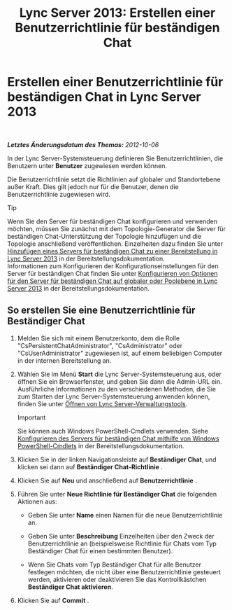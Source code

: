 ﻿---
title: 'Lync Server 2013: Erstellen einer Benutzerrichtlinie für beständigen Chat'
TOCTitle: Erstellen einer Benutzerrichtlinie für beständigen Chat
ms:assetid: aa3774af-d442-4206-8a68-2fbb9102e9d6
ms:mtpsurl: https://technet.microsoft.com/de-de/library/JJ205170(v=OCS.15)
ms:contentKeyID: 49295038
ms.date: 05/19/2016
mtps_version: v=OCS.15
ms.translationtype: HT
---

# Erstellen einer Benutzerrichtlinie für beständigen Chat in Lync Server 2013

 

_**Letztes Änderungsdatum des Themas:** 2012-10-06_

In der Lync Server-Systemsteuerung definieren Sie Benutzerrichtlinien, die Benutzern unter **Benutzer** zugewiesen werden können.

Die Benutzerrichtlinie setzt die Richtlinien auf globaler und Standortebene außer Kraft. Dies gilt jedoch nur für die Benutzer, denen die Benutzerrichtlinie zugewiesen wird.


> [!TIP]
> Wenn Sie den Server für beständigen Chat konfigurieren und verwenden möchten, müssen Sie zunächst mit dem Topologie-Generator die Server für beständigen Chat-Unterstützung der Topologie hinzufügen und die Topologie anschließend veröffentlichen. Einzelheiten dazu finden Sie unter <A href="lync-server-2013-adding-persistent-chat-server-to-your-deployment.md">Hinzufügen eines Servers für beständigen Chat zu einer Bereitstellung in Lync Server 2013</A> in der Bereitstellungsdokumentation.<BR>Informationen zum Konfigurieren der Konfigurationseinstellungen für den Server für beständigen Chat finden Sie unter <A href="lync-server-2013-configure-persistent-chat-server-options-globally-or-for-persistent-chat-server-pool.md">Konfigurieren von Optionen für den Server für beständigen Chat auf globaler oder Poolebene in Lync Server 2013</A> in der Bereitstellungsdokumentation.



## So erstellen Sie eine Benutzerrichtlinie für Beständiger Chat

1.  Melden Sie sich mit einem Benutzerkonto, dem die Rolle "CsPersistentChatAdministrator", "CsAdministrator" oder "CsUserAdministrator" zugewiesen ist, auf einem beliebigen Computer in der internen Bereitstellung an.

2.  Wählen Sie im Menü **Start** die Lync Server-Systemsteuerung aus, oder öffnen Sie ein Browserfenster, und geben Sie dann die Admin-URL ein. Ausführliche Informationen zu den verschiedenen Methoden, die Sie zum Starten der Lync Server-Systemsteuerung anwenden können, finden Sie unter [Öffnen von Lync Server-Verwaltungstools](lync-server-2013-open-lync-server-administrative-tools.md).
    

    > [!IMPORTANT]
    > Sie können auch Windows PowerShell-Cmdlets verwenden. Siehe <A href="configuring-persistent-chat-server-by-using-windows-powershell-cmdlets.md">Konfigurieren des Servers für beständigen Chat mithilfe von Windows PowerShell-Cmdlets</A> in der Bereitstellungsdokumentation.



3.  Klicken Sie in der linken Navigationsleiste auf **Beständiger Chat**, und klicken sei dann auf **Beständiger Chat-Richtlinie** .

4.  Klicken Sie auf **Neu** und anschließend auf **Benutzerrichtlinie** .

5.  Führen Sie unter **Neue Richtlinie für Beständiger Chat** die folgenden Aktionen aus:
    
      - Geben Sie unter **Name** einen Namen für die neue Benutzerrichtlinie an.
    
      - Geben Sie unter **Beschreibung** Einzelheiten über den Zweck der Benutzerrichtlinie an (beispielsweise Richtlinie für Chats vom Typ Beständiger Chat für einen bestimmten Benutzer).
    
      - Wenn Sie Chats vom Typ Beständiger Chat für alle Benutzer festlegen möchten, die nicht über eine Benutzerrichtlinie gesteuert werden, aktivieren oder deaktivieren Sie das Kontrollkästchen **Beständiger Chat aktivieren**.

6.  Klicken Sie auf **Commit** .

